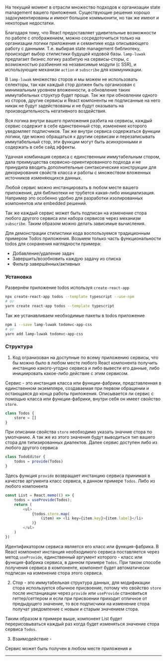 
На текущий момент в отрасли множество подходов к организации state management вашего приложения. Существующие решения хорошо задокументированы и имеют большое коммьюнити, но так же имеют и некоторые недостатки.

Благодаря тому, что React предоставляет удивительные возможности по работе с отображением, можно сосредоточиться только на организации логики приложения и семантике кода описывающего работу с данными. Т.е. выбирая state management библиотеку, происходит выбор стилистики будущей кодовой базы. `lamp-luwak` предлагает бизнес логику разбитую на сервисы-сторы, с возможностью разбиения на независимые модули (с SSR), и использующие механизм `action` и `subscribe` для коммуникации.

В `lamp-luwak` множество сторов и мы можем не использовать селекторы, так как каждый стор должен быть организован с минимальным уровнем вложенности, а обновление таких иммутабельных структур будет проще. Так же при обновлении одного из сторов, другие сервисы и React компоненты не подписанные на него никак не будут задействованы и не будут оказывать на производительность негативного воздействия.

Вся логика внутри вашего приложения разбита на сервисы, каждый сервис содержит в себе единственный стор, изменение которого уведомляет подписчиков.
Так же внутри сервиса содержаться функции логики, где можно обращаться к другим сервисам и перезаписывать иммутабельный стор, эти функции могут быть асинхронными и содержать в себе сайд эффекты.

Удачная комбинация сервиса с единственным иммутабельным стором, дала преимущества сервисно-ориентированного подхода и не принудила вводить дополнительные синтаксические конструкции для декорирования свойств класса и работы с множеством вложенных источников изменяющихся данных.

Любой сервис можно инстанцировать в любом месте вашего приложения, для библиотеки не трубется какая-либо инициализация. Например это особенно удобно для разработки изолированных компонентов или embedded решений.

Так же каждый сервис может быть подписан на изменение стора любого другого сервиса или набора сервисов через механизм `subscribe`. Таким образом можно делать зависимые вычисления.

Для демонстрации стилистики кода воспользуемся традиционным примером Todos приложения. Возьмем только часть функциональности todos для сохранения наглядности примера:
- Добавление/удаление задач
- Завершить/возобновить каждую задачу из списка
- Фильтр завершённых/активных

### Установка

Развернём приложение todos используя `create-react-app`

```bash
npx create-react-app todos --template typescript --use-npm
# or
yarn create react-app todos --template typescript
```

Так же устанавливаем необходимые пакеты в todos приложение

```bash
npm i --save lamp-luwak todomvc-app-css
# or
yarn add lamp-luwak todomvc-app-css
```

### Структура



1. Код огранизован на доступные по всему приложению сервисы, что бы можно было в любом месте любого React компонента получить инстанцию какого-угодно сервиса и либо вывести его данные, либо инициировать какое-либо действие с этим сервисом.

Сервис - это инстанция класса или функции-фабрики, представленная в единственном экземпляре, создаваемая при первом обращении и остающаяся до конца работы приложения.
Описывается ли сервис с помощью класса или функции-фабрики, внутри себя он имеет свойство `store`.
```typescript
class Todos {
	store = []
}
```
При описании свойства `store` необходимо указать значние стора по умолчанию. А так же из этого значения будут выводиться тип вашего стора для типизированных диалектов.
Далее сервис доступен либо из любого другого сервиса
```typescript
class TodoEditor {
	todos = provide(Todos)
}
```
Здесь функция `provide` возвращает инстанцию сервиса принимая в качестве аргумента класс сервиса, в данном примере `Todos`.
Либо из любого компонента
```typescript
const List = React.memo(() => {
	todos = useProvide(Todos);
	return (
		<ul>
			{todos.store.map(
				(item) => <li key={item.key}>{item.label}</li>
			)}
		</ul>
	)
})
```
Идентификатором сервиса является его класс или функция-фабрика. В React компонент инстанция необходимого сервиса поставляется через метод `useProvide`, единственный аргумент которого - класс или функция-фабрика сервиса, в данном примере `Todos`. При таком способе получения сервиса в компоненте, компонент будет автоматически подписан на изменение стора этого сервиса.

2. Стор - это иммутабельная структура данных, для модификации стора используется обычное присвоение, потому что свойство `store` после инстанциации через `provide` или `useProvide` становиться геттер/сеттером и если при присвоении приходит отличное от предыдущего значение, то все подписчики на изменение стора получат уведомление с новым и старым значением стора.

Таким образом в примере выше, компонент List будет перерисовываться каждый раз когда будет изменяться значение стора сервиса `Todos`.




3. Взаимодействие -


Сервис может быть получен в любом месте приложения и







------------



